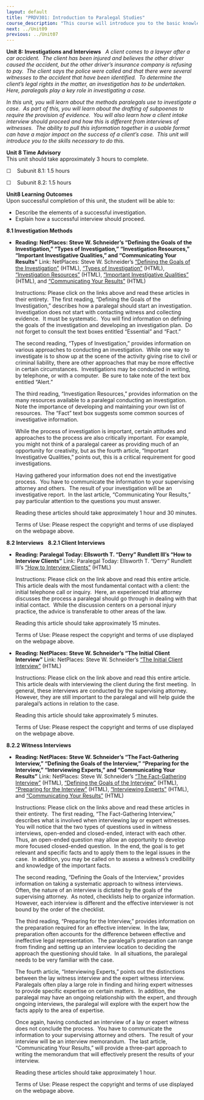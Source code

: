 ```yaml
---
layout: default
title: "PRDV301: Introduction to Paralegal Studies"
course_description: "This course will introduce you to the basic knowledge and skills required of paralegals. By the end of this course, you will have a clear understanding of what a paralegal does, the skills needed to be a successful paralegal, and what it will take to begin a career as a paralegal."
next: ../Unit09
previous: ../Unit07
---
```

**Unit 8: Investigations and Interviews** <span id="8"></span> 
*A client comes to a lawyer after a car accident.  The client has been
injured and believes the other driver caused the accident, but the other
driver’s insurance company is refusing to pay.  The client says the
police were called and that there were several witnesses to the accident
that have been identified.  To determine the client’s legal rights in
the matter, an investigation has to be undertaken.  Here, paralegals
play a key role in investigating a case.*  
  
 *In this unit, you will learn about the methods paralegals use to
investigate a case.  As part of this, you will learn about the drafting
of subpoenas to require the provision of evidence.  You will also learn
how a client intake interview should proceed and how this is different
from interviews of witnesses.  The ability to pull this information
together in a usable format can have a major impact on the success of a
client’s case.  This unit will introduce you to the skills necessary to
do this.*

**Unit 8 Time Advisory**  
This unit should take approximately 3 hours to complete.  
  
 ☐    Subunit 8.1: 1.5 hours  
  
 ☐    Subunit 8.2: 1.5 hours

**Unit8 Learning Outcomes**  
Upon successful completion of this unit, the student will be able to:  
-   Describe the elements of a successful investigation.
-   Explain how a successful interview should proceed.

**8.1 Investigation Methods** <span id="8.1"></span> 
-   **Reading: NetPlaces: Steve W. Schneider’s “Defining the Goals of
    the Investigation,” “Types of Investigation,” “Investigation
    Resources,” “Important Investigative Qualities,” and “Communicating
    Your Results”**
    Link: NetPlaces: Steve W. Schneider’s [“Defining the Goals of the
    Investigation”](http://www.netplaces.com/paralegal/investigation/defining-the-goals-of-the-investigation.htm)
    (HTML), [“Types of
    Investigation”](http://www.netplaces.com/paralegal/investigation/types-of-investigation.htm)
    (HTML), [“Investigation
    Resources”](http://www.netplaces.com/paralegal/investigation/investigation-resources.htm)
    (HTML), [“Important Investigative
    Qualities”](http://www.netplaces.com/paralegal/investigation/important-investigative-qualities.htm)
    (HTML), and [“Communicating Your
    Results”](http://www.netplaces.com/paralegal/investigation/communicating-your-results.htm)
    (HTML)  
      
     Instructions: Please click on the links above and read these
    articles in their entirety.  The first reading, “Defining the Goals
    of the Investigation,” describes how a paralegal should start an
    investigation.  Investigation does not start with contacting witness
    and collecting evidence.  It must be systematic.  You will find
    information on defining the goals of the investigation and
    developing an investigation plan.  Do not forget to consult the text
    boxes entitled “Essential” and “Fact.”  
      
     The second reading, “Types of Investigation,” provides information
    on various approaches to conducting an investigation.  While one way
    to investigate is to show up at the scene of the activity giving
    rise to civil or criminal liability, there are other approaches that
    may be more effective in certain circumstances.  Investigations may
    be conducted in writing, by telephone, or with a computer.  Be sure
    to take note of the text box entitled “Alert.”  
      
     The third reading, “Investigation Resources,” provides information
    on the many resources available to a paralegal conducting an
    investigation.  Note the importance of developing and maintaining
    your own list of resources.  The “Fact” text box suggests some
    common sources of investigative information.  
      
     While the process of investigation is important, certain attitudes
    and approaches to the process are also critically important.  For
    example, you might not think of a paralegal career as providing much
    of an opportunity for creativity, but as the fourth article,
    “Important Investigative Qualities,” points out, this is a critical
    requirement for good investigations.  
      
     Having gathered your information does not end the investigative
    process.  You have to communicate the information to your
    supervising attorney and others.  The result of your investigation
    will be an investigative report.  In the last article,
    “Communicating Your Results,” pay particular attention to the
    questions you must answer.  
      
     Reading these articles should take approximately 1 hour and 30
    minutes.  
      
     Terms of Use: Please respect the copyright and terms of use
    displayed on the webpage above.

**8.2 Interviews** <span id="8.2"></span> 
**8.2.1 Client Interviews** <span id="8.2.1"></span> 
-   **Reading: Paralegal Today: Ellsworth T. “Derry” Rundlett III’s “How
    to Interview Clients”**
    Link: Paralegal Today: Ellsworth T. “Derry” Rundlett III’s [“How to
    Interview
    Clients”](http://paralegaltoday.com/issue_archive/features/feature2_ja08.htm)
    (HTML)  
      
     Instructions: Please click on the link above and read this entire
    article.  This article deals with the most fundamental contact with
    a client: the initial telephone call or inquiry.  Here, an
    experienced trial attorney discusses the process a paralegal should
    go through in dealing with that initial contact.  While the
    discussion centers on a personal injury practice, the advice is
    transferable to other areas of the law.  
      
     Reading this article should take approximately 15 minutes.  
      
     Terms of Use: Please respect the copyright and terms of use
    displayed on the webpage above.

-   **Reading: NetPlaces: Steve W. Schneider’s “The Initial Client
    Interview”**
    Link: NetPlaces: Steve W. Schneider’s [“The Initial Client
    Interview”](http://www.netplaces.com/paralegal/interviewing/the-initial-client-interview.htm) (HTML)  
      
     Instructions: Please click on the link above and read this entire
    article.  This article deals with interviewing the client during the
    first meeting.  In general, these interviews are conducted by the
    supervising attorney.  However, they are still important to the
    paralegal and will help guide the paralegal’s actions in relation to
    the case.  
      
     Reading this article should take approximately 5 minutes.  
      
     Terms of Use: Please respect the copyright and terms of use
    displayed on the webpage above.

**8.2.2 Witness Interviews** <span id="8.2.2"></span> 
-   **Reading: NetPlaces: Steve W. Schneider’s “The Fact-Gathering
    Interview,” “Defining the Goals of the Interview,” “Preparing for
    the Interview,” “Interviewing Experts,” and “Communicating Your
    Results”**
    Link: NetPlaces: Steve W. Schneider’s [“The Fact-Gathering
    Interview”](http://www.netplaces.com/paralegal/interviewing/the-fact-gathering-interview.htm)
    (HTML), [“Defining the Goals of the
    Interview”](http://www.netplaces.com/paralegal/interviewing/defining-the-goals-of-the-interview.htm)
    (HTML), [“Preparing for the
    Interview”](http://www.netplaces.com/paralegal/interviewing/preparing-for-the-interview.htm)
    (HTML), [“Interviewing
    Experts”](http://www.netplaces.com/paralegal/interviewing/interviewing-experts.htm)
    (HTML), and [“Communicating Your
    Results”](http://www.netplaces.com/paralegal/interviewing/communicating-your-results-2.htm)
    (HTML)  
      
     Instructions: Please click on the links above and read these
    articles in their entirety.  The first reading, “The Fact-Gathering
    Interview,” describes what is involved when interviewing lay or
    expert witnesses.  You will notice that the two types of questions
    used in witness interviews, open-ended and closed-ended, interact
    with each other.  Thus, an open-ended question may allow an
    opportunity to develop more focused closed-ended question.  In the
    end, the goal is to get relevant and specific facts and to apply
    them to the legal issues in the case.  In addition, you may be
    called on to assess a witness’s credibility and knowledge of the
    important facts.  
      
     The second reading, “Defining the Goals of the Interview,” provides
    information on taking a systematic approach to witness interviews. 
    Often, the nature of an interview is dictated by the goals of the
    supervising attorney.  As noted, checklists help to organize
    information.  However, each interview is different and the effective
    interviewer is not bound by the order of the checklist.  
      
     The third reading, “Preparing for the Interview,” provides
    information on the preparation required for an effective interview. 
    In the law, preparation often accounts for the difference between
    effective and ineffective legal representation.  The paralegal’s
    preparation can range from finding and setting up an interview
    location to deciding the approach the questioning should take.  In
    all situations, the paralegal needs to be very familiar with the
    case.  
      
     The fourth article, “Interviewing Experts,” points out the
    distinctions between the lay witness interview and the expert
    witness interview.  Paralegals often play a large role in finding
    and hiring expert witnesses to provide specific expertise on certain
    matters.  In addition, the paralegal may have an ongoing
    relationship with the expert, and through ongoing interviews, the
    paralegal will explore with the expert how the facts apply to the
    area of expertise.  
      
     Once again, having conducted an interview of a lay or expert
    witness does not conclude the process.  You have to communicate the
    information to your supervising attorney and others.  The result of
    your interview will be an interview memorandum.  The last article,
    “Communicating Your Results,” will provide a three-part approach to
    writing the memorandum that will effectively present the results of
    your interview.  
      
     Reading these articles should take approximately 1 hour.  
      
     Terms of Use: Please respect the copyright and terms of use
    displayed on the webpage above.


